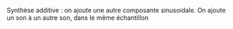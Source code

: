Synthèse additive : on ajoute une autre composante sinusoidale.
On ajoute un son à un autre son, dans le même échantillon